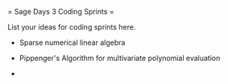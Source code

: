= Sage Days 3 Coding Sprints =

List your ideas for coding sprints here.

 * Sparse numerical linear algebra

 * Pippenger's Algorithm for multivariate polynomial evaluation

 * 
